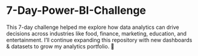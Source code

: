 # 7-Day-Power-BI-Challenge
This 7-day challenge helped me explore how data analytics can drive decisions across industries like food, finance, marketing, education, and entertainment.  I’ll continue expanding this repository with new dashboards &amp; datasets to grow my analytics portfolio. 🚀
